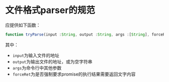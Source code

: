 # 文件格式parser的规范

应提供如下函数：
```ts
function tryParse(input :String, output :String, args :[String], forceRet :boolean) :Promise
```
其中：
- `input`为输入文件的地址
- `output`为输出文件的地址，或为空字符串
- `args`为命令行中其他参数
- `forceRet`为是否强制要求promise的执行结果需要返回文字内容